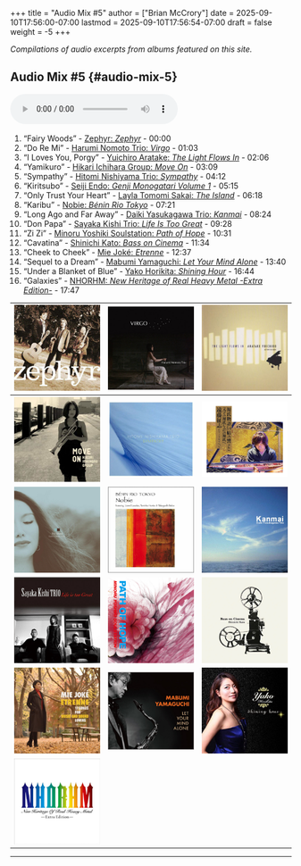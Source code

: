 +++
title = "Audio Mix #5"
author = ["Brian McCrory"]
date = 2025-09-10T17:56:00-07:00
lastmod = 2025-09-10T17:56:54-07:00
draft = false
weight = -5
+++

_Compilations of audio excerpts from albums featured on this site._


## Audio Mix #5 {#audio-mix-5}

<audio controls>
<source src="/audio/compilation-5.mp3" type="audio/mpeg">
This browser does not support the audio element.
</audio>

1.  “Fairy Woods” - [Zephyr: _Zephyr_](https://www.jazzofjapan.com/p/zephyr-zephyr) - 00:00
2.  “Do Re Mi” - [Harumi Nomoto Trio: _Virgo_](https://www.jazzofjapan.com/p/harumi-nomoto-trio-virgo) - 01:03
3.  “I Loves You, Porgy” - [Yuichiro Aratake: _The Light Flows In_](https://www.jazzofjapan.com/p/yuichiro-aratake-light-flows-in) - 02:06
4.  “Yamikuro” - [Hikari Ichihara Group: _Move On_](https://www.jazzofjapan.com/p/hikari-ichihara-group-move-on) - 03:09
5.  “Sympathy” - [Hitomi Nishiyama Trio: _Sympathy_](https://www.jazzofjapan.com/p/hitomi-nishiyama-trio-sympathy) - 04:12
6.  “Kiritsubo” - [Seiji Endo: _Genji Monogatari Volume 1_](https://www.jazzofjapan.com/p/seiji-endo-genji-monogatari-volume-1) - 05:15
7.  “Only Trust Your Heart” - [Layla Tomomi Sakai: _The Island_](https://www.jazzofjapan.com/p/layla-tomomi-sakai-island) - 06:18
8.  “Karibu” - [Nobie: _Bénin Rio Tokyo_](https://www.jazzofjapan.com/p/nobie-benin-rio-tokyo) - 07:21
9.  “Long Ago and Far Away” - [Daiki Yasukagawa Trio: _Kanmai_](https://www.jazzofjapan.com/p/daiki-yasukagawa-trio-kanmai) - 08:24
10. “Don Papa” - [Sayaka Kishi Trio: _Life Is Too Great_](https://www.jazzofjapan.com/p/sayaka-kishi-trio-life-is-too-great) - 09:28
11. “Zi Zi” - [Minoru Yoshiki Soulstation: _Path of Hope_](https://www.jazzofjapan.com/p/minoru-yoshiki-soulstation-path-of-hope) - 10:31
12. “Cavatina” - [Shinichi Kato: _Bass on Cinema_](https://www.jazzofjapan.com/p/shinichi-kato-bass-on-cinema) - 11:34
13. “Cheek to Cheek” - [Mie Joké: _Etrenne_](https://www.jazzofjapan.com/p/mie-joke-etrenne) - 12:37
14. “Sequel to a Dream” - [Mabumi Yamaguchi: _Let Your Mind Alone_](https://www.jazzofjapan.com/p/mabumi-yamaguchi-let-your-mind-alone) - 13:40
15. “Under a Blanket of Blue” - [Yako Horikita: _Shining Hour_](https://www.jazzofjapan.com/p/yako-horikita-shining-hour) - 16:44
16. “Galaxies” - [NHORHM: _New Heritage of Real Heavy Metal -Extra Edition-_](https://www.jazzofjapan.com/p/nhorhm-extra-edition) - 17:47

| ![](/images/zephyr-zephyr-460.jpeg)                | ![](/images/haruminomoto-virgo-460.jpeg)             | ![](/images/yuichiroaratake-light-460.jpeg)     |
|----------------------------------------------------|------------------------------------------------------|-------------------------------------------------|
| ![](/images/hikariichihara-moveon-460.jpeg)        | ![](/images/hitominishiyama-sympathy-460.jpeg)       | ![](/images/seijiendo-genji-460.jpeg)           |
| ![](/images/laylatomomisakai-island-460.jpeg)      | ![](/images/nobie-benin-460.jpeg)                    | ![](/images/daikiyasukagawa-kanmai-460.jpeg)    |
| ![](/images/sayakakishi-lifeis-460.jpeg)           | ![](/images/minoruyoshiki-soulstation-path-460.jpeg) | ![](/images/shinichikato-bassoncinema-460.jpeg) |
| ![](/images/miejoke-etrenne-460.jpeg)              | ![](/images/mabumiyamaguchi-letyour-460.jpeg)        | ![](/images/yakohorikita-shininghour-460.jpeg)  |
| ![](/images/hitominishiyama-nhorhm-extra-460.jpeg) |                                                      |                                                 |

---

